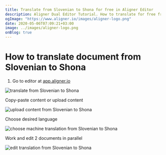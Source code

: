 ```yaml
---
title: Translate from Slovenian to Shona for free in Aligner Editor
description: Aligner Dual Editor Tutorial. How to translate for free from Slovenian to Shona. Aligner is multilingual document management platform. 
ogImage: "https://www.aligner.io/images/aligner-logo.png"
date: 2020-05-06T07:09:21+03:00
image: ../images/aligner-logo.png
onBlog: true
---
```


# How to translate document from Slovenian to Shona

1. Go to editor at [app.aligner.io](https://app.aligner.io "Aligner App web page")

![translate from Slovenian to Shona](../aligner-blank-editor.png "translate from Slovenian to Shona")

Copy-paste content or upload content

![upload content from Slovenian to Shona](../aligner-uploaded-document.png "upload content from Slovenian to Shona")

Choose desired language

![choose machine translation from Slovenian to Shona](../aligner-language-dropdown.png "choose machine translation from Slovenian to Shona")

Work and edit 2 documents in parallel

![edit translation from Slovenian to Shona](../aligner-double-sitded-editor.png "edit translation from Slovenian to Shona")

